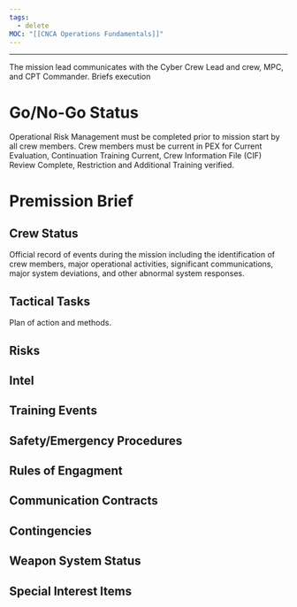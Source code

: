 ```yaml
---
tags:
  - delete
MOC: "[[CNCA Operations Fundamentals]]"
---
```

-- --

The mission lead communicates with the Cyber Crew Lead and crew, MPC, and CPT Commander. Briefs execution 

# Go/No-Go Status

Operational Risk Management must be completed prior to mission start by all crew members.
Crew members must be current in PEX for Current Evaluation, Continuation Training Current, Crew Information File (CIF) Review Complete, Restriction and Additional Training verified. 

# Premission Brief

## Crew Status

Official record of events during the mission including the identification of crew members, major operational activities, significant communications, major system deviations, and other abnormal system responses.
## Tactical Tasks

Plan of action and methods. 
## Risks

## Intel

## Training Events

## Safety/Emergency Procedures

## Rules of Engagment

## Communication Contracts

## Contingencies

## Weapon System Status

## Special Interest Items